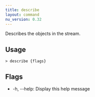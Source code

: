 ```yaml
---
title: describe
layout: command
nu_version: 0.32
---
```


Describes the objects in the stream.

## Usage

```shell
> describe {flags}
```

## Flags

- -h, --help: Display this help message
